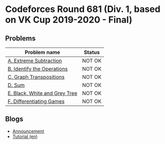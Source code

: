 # Codeforces Round 681 (Div. 1, based on VK Cup 2019-2020 - Final)

## Problems

|Problem name|Status|
|------------|---------|
| [A. Extreme Subtraction](problems/A._Extreme_Subtraction.md)|NOT OK|
| [B. Identify the Operations](problems/B._Identify_the_Operations.md)|NOT OK|
| [C. Graph Transpositions](problems/C._Graph_Transpositions.md)|NOT OK|
| [D. Sum](problems/D._Sum.md)|NOT OK|
| [E. Black, White and Grey Tree](problems/E._Black,_White_and_Grey_Tree.md)|NOT OK|
| [F. Differentiating Games](problems/F._Differentiating_Games.md)|NOT OK|
## Blogs

- [Announcement](blogs/Announcement.md)
- [Tutorial (en)](blogs/Tutorial_(en).md)
